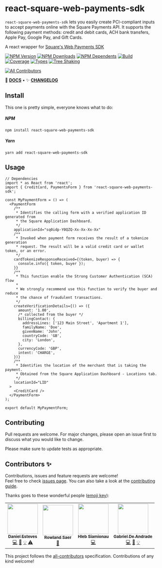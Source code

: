 # react-square-web-payments-sdk

`react-square-web-payments-sdk` lets you easily create PCI-compliant inputs to accept payments online with the Square Payments API. It supports the following payment methods: credit and debit cards, ACH bank transfers, Apple Pay, Google Pay, and Gift Cards.

<div style={{ textAlign: 'center' }}>

A react wrapper for [Square&apos;s Web Payments SDK](https://developer.squareup.com/docs/web-payments/overview)

[![NPM Version](https://flat.badgen.net/npm/v/react-square-web-payments-sdk)](https://www.npmjs.com/package/react-square-web-payments-sdk)
[![NPM Downloads](https://flat.badgen.net/npm/dm/react-square-web-payments-sdk)](https://www.npmjs.com/package/react-square-web-payments-sdk)
[![NPM Dependents](https://flat.badgen.net/npm/dependents/react-square-web-payments-sdk)](https://www.npmjs.com/package/react-square-web-payments-sdk)
[![Build](https://img.shields.io/github/workflow/status/weareseeed/react-square-web-payments-sdk/CI?style=flat-square)](https://github.com/weareseeed/react-square-web-payments-sdk/actions)
[![Coverage](https://flat.badgen.net/codecov/c/github/react-hookz/web)](https://app.codecov.io/gh/react-hookz/web)
[![Types](https://flat.badgen.net/npm/types/react-square-web-payments-sdk)](https://www.npmjs.com/package/react-square-web-payments-sdk)
[![Tree Shaking](https://flat.badgen.net/bundlephobia/tree-shaking/react-square-web-payments-sdk)](https://bundlephobia.com/result?p=react-square-web-payments-sdk)

<!-- ALL-CONTRIBUTORS-BADGE:START - Do not remove or modify this section -->

[![All Contributors](https://img.shields.io/badge/all_contributors-3-blue.svg?style=flat-square)](#contributors-)

<!-- ALL-CONTRIBUTORS-BADGE:END -->

📄 **[DOCS](https://react-square-payments.weareseeed.com/)**
• ✨ **[CHANGELOG](https://github.com/weareseeed/react-square-web-payments-sdk/releases)**

</div>

## Install

This one is pretty simple, everyone knows what to do:

##### NPM

```shell
npm install react-square-web-payments-sdk
```

##### Yarn

```shell
yarn add react-square-web-payments-sdk
```

## Usage

```tsx
// Dependencies
import * as React from 'react';
import { CreditCard, PaymentsForm } from 'react-square-web-payments-sdk';

const MyPaymentForm = () => (
  <PaymentForm
    /**
     * Identifies the calling form with a verified application ID generated from
     * the Square Application Dashboard.
     */
    applicationId="sq0idp-Y0QZQ-Xx-Xx-Xx-Xx"
    /**
     * Invoked when payment form receives the result of a tokenize generation
     * request. The result will be a valid credit card or wallet token, or an error.
     */
    cardTokenizeResponseReceived={(token, buyer) => {
      console.info({ token, buyer });
    }}
    /**
     * This function enable the Strong Customer Authentication (SCA) flow
     *
     * We strongly recommend use this function to verify the buyer and reduce
     * the chance of fraudulent transactions.
     */
    createVerificationDetails={() => ({
      amount: '1.00',
      /* collected from the buyer */
      billingContact: {
        addressLines: ['123 Main Street', 'Apartment 1'],
        familyName: 'Doe',
        givenName: 'John',
        countryCode: 'GB',
        city: 'London',
      },
      currencyCode: 'GBP',
      intent: 'CHARGE',
    })}
    /**
     * Identifies the location of the merchant that is taking the payment.
     * Obtained from the Square Application Dashboard - Locations tab.
     */
    locationId="LID"
  >
    <CreditCard />
  </PaymentForm>
);

export default MyPaymentForm;
```

## Contributing

Pull requests are welcome. For major changes, please open an issue first to discuss what you would like to change.

Please make sure to update tests as appropriate.

## Contributors ✨

Contributions, issues and feature requests are welcome!<br />Feel free to check [issues page](https://github.com/weareseeed/react-square-web-payments-sdk/issues). You can also take a look at the [contributing guide](https://github.com/weareseeed/react-square-web-payments-sdk/blob/main/CONTRIBUTING.md).

Thanks goes to these wonderful people ([emoji key](https://allcontributors.org/docs/en/emoji-key)):

<!-- ALL-CONTRIBUTORS-LIST:START - Do not remove or modify this section -->
<!-- prettier-ignore-start -->
<!-- markdownlint-disable -->
<table>
  <tr>
    <td align="center"><a href="https://danestves.com/"><img src="https://avatars.githubusercontent.com/u/31737273?v=4?s=100" width="100px;" alt=""/><br /><sub><b>Daniel Esteves</b></sub></a><br /><a href="https://github.com/weareseeed/react-square-web-payments-sdk/commits?author=danestves" title="Code">💻</a> <a href="https://github.com/weareseeed/react-square-web-payments-sdk/commits?author=danestves" title="Documentation">📖</a> <a href="https://react-square-web-payments-sdk.weareseeed.com/" title="Examples">💡</a> <a href="https://github.com/weareseeed/react-square-web-payments-sdk/commits?author=danestves" title="Tests">⚠️</a></td>
    <td align="center"><a href="https://github.com/rsaer"><img src="https://avatars.githubusercontent.com/u/38730951?v=4?s=100" width="100px;" alt=""/><br /><sub><b>Rowland Saer</b></sub></a><br /><a href="https://github.com/weareseeed/react-square-web-payments-sdk/commits?author=rsaer" title="Documentation">📖</a></td>
    <td align="center"><a href="https://github.com/WinglessFrame"><img src="https://avatars.githubusercontent.com/u/68775653?v=4?s=100" width="100px;" alt=""/><br /><sub><b>Hleb Siamionau</b></sub></a><br /><a href="https://github.com/weareseeed/react-square-web-payments-sdk/commits?author=WinglessFrame" title="Code">💻</a></td>
    <td align="center"><a href="https://github.com/gabrielelpidio"><img src="https://avatars.githubusercontent.com/u/30420087?v=4?s=100" width="100px;" alt=""/><br /><sub><b>Gabriel De Andrade</b></sub></a><br /><a href="https://github.com/weareseeed/react-square-web-payments-sdk/commits?author=danestves" title="Code">💻</a> <a href="https://github.com/weareseeed/react-square-web-payments-sdk/commits?author=danestves" title="Documentation">📖</a> <a href="https://react-square-web-payments-sdk.weareseeed.com/" title="Examples">💡</a></td>
  </tr>
</table>

<!-- markdownlint-restore -->
<!-- prettier-ignore-end -->

<!-- ALL-CONTRIBUTORS-LIST:END -->

This project follows the [all-contributors](https://github.com/all-contributors/all-contributors) specification. Contributions of any kind welcome!
